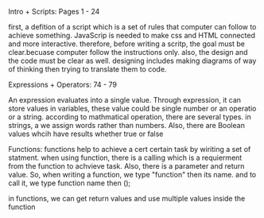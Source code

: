 Intro + Scripts: Pages 1 - 24

first, a defition of a script which is a set of rules that computer can follow to achieve something. JavaScrip is needed to make css and HTML connected and more interactive.
therefore, before writing a scritp, the goal must be clear.becuase computer follow the instructions only. also, the design and the code must be clear as well. designing 
includes making diagrams of way of thinking then trying to translate them to code. 

Expressions + Operators: 74 - 79

An expression evaluates into a single value. Through expression, it can store values in variables, these value could be single number or an operatio or a string.
according to mathmatical operation, there are several types. in strings, a we assign words rather than numbers. Also, there are Boolean values whcih have results
whether true or false 

Functions: 
functions help to achieve a cert certain task by wiriting a set of statment. when using function, there is a calling which is a requierment from the function to achvieve 
task. Also, there is a parameter and return value. So, when writing a function, we type "function" then its name. and to call it, we type function name then ();

in functions, we can get return values and use multiple values inside the function 


